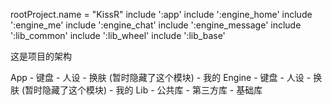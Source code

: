 rootProject.name = "KissR"
include ':app'
include ':engine_home'
include ':engine_me'
include ':engine_chat'
include ':engine_message'
include ':lib_common'
include ':lib_wheel'
include ':lib_base'


这是项目的架构

App
    - 键盘
    - 人设
    - 换肤 (暂时隐藏了这个模块)
    - 我的
Engine
    - 键盘
    - 人设
    - 换肤 (暂时隐藏了这个模块)
    - 我的
Lib
    - 公共库
    - 第三方库
    - 基础库
